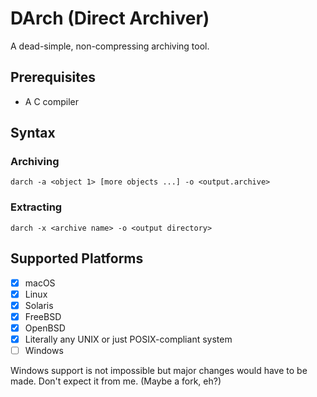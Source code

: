 # DArch (Direct Archiver)

A dead-simple, non-compressing archiving tool.

## Prerequisites

- A C compiler

## Syntax

### Archiving

`darch -a <object 1> [more objects ...] -o <output.archive>`

### Extracting

`darch -x <archive name> -o <output directory>`

## Supported Platforms

- [x] macOS
- [x] Linux
- [x] Solaris
- [x] FreeBSD
- [x] OpenBSD
- [x] Literally any UNIX or just POSIX-compliant system
- [ ] Windows

Windows support is not impossible but major changes would have to be made. Don't expect it from me. (Maybe a fork, eh?)